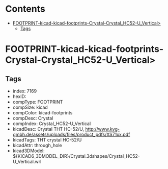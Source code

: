 



Contents
========

* [FOOTPRINT-kicad-kicad-footprints-Crystal-Crystal_HC52-U_Vertical>](#footprint-kicad-kicad-footprints-crystal-crystal_hc52-u_vertical)
	* [Tags](#tags)

# FOOTPRINT-kicad-kicad-footprints-Crystal-Crystal_HC52-U_Vertical>

## Tags

- index: 7169
- hexID: 
- oompType: FOOTPRINT
- oompSize: kicad
- oompColor: kicad-footprints
- oompDesc: Crystal
- oompIndex: Crystal_HC52-U_Vertical
- kicadDesc: Crystal THT HC-52/U, http://www.kvg-gmbh.de/assets/uploads/files/product_pdfs/XS71xx.pdf
- kicadTags: THT crystal HC-52/U
- kicadAttr: through_hole
- kicad3DModel: ${KICAD6_3DMODEL_DIR}/Crystal.3dshapes/Crystal_HC52-U_Vertical.wrl
